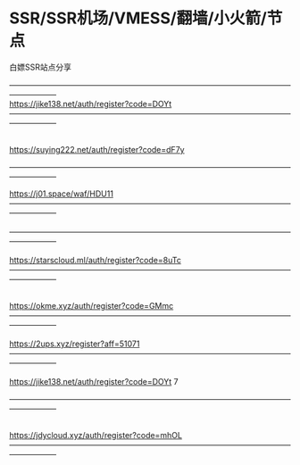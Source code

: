 # SSR/SSR机场/VMESS/翻墙/小火箭/节点
白嫖SSR站点分享


——————————————————————————————————————————  
https://jike138.net/auth/register?code=DOYt
</br>
——————————————————————————————————————————
</br>
</br>

https://suying222.net/auth/register?code=dF7y
                                        
—————————————————————————————————————————— </br>

https://j01.space/waf/HDU11
</br> 
—————————————————————————————————————————— 
</br> 
</br>
—————————————————————————————————————————— 
</br>
</br>
https://starscloud.ml/auth/register?code=8uTc
</br>
—————————————————————————————————————————— 
</br>

</br>https://okme.xyz/auth/register?code=GMmc
</br>
—————————————————————————————————————————— 
</br>
</br>
https://2ups.xyz/register?aff=51071
</br>
—————————————————————————————————————————— 
</br>
</br>
https://jike138.net/auth/register?code=DOYt
7
</br>

—————————————————————————————————————————— 
</br>
</br>

https://jdycloud.xyz/auth/register?code=mhOL
</br>
—————————————————————————————————————————— 

